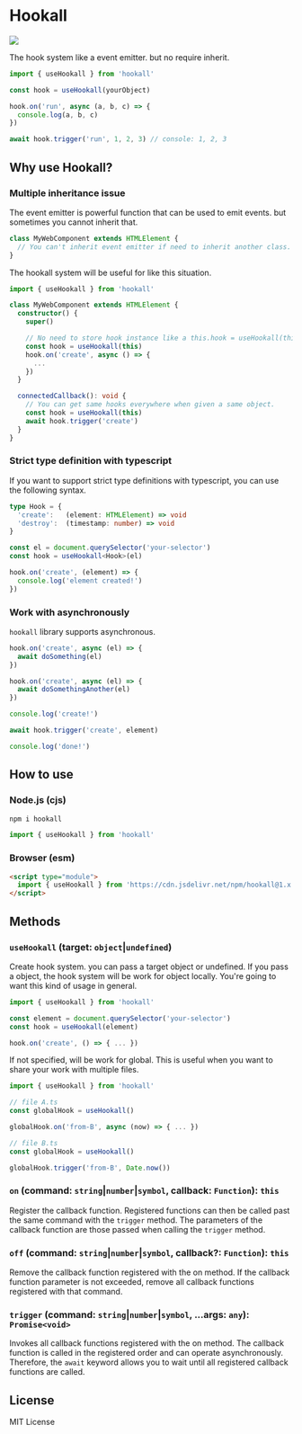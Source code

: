 # Hookall

[![](https://data.jsdelivr.com/v1/package/npm/hookall/badge)](https://www.jsdelivr.com/package/npm/hookall)

The hook system like a event emitter. but no require inherit.

```typescript
import { useHookall } from 'hookall'

const hook = useHookall(yourObject)

hook.on('run', async (a, b, c) => {
  console.log(a, b, c)
})

await hook.trigger('run', 1, 2, 3) // console: 1, 2, 3
```

## Why use Hookall?

### Multiple inheritance issue

The event emitter is powerful function that can be used to emit events. but sometimes you cannot inherit that.

```typescript
class MyWebComponent extends HTMLElement {
  // You can't inherit event emitter if need to inherit another class.
}
```

The hookall system will be useful for like this situation.

```typescript
import { useHookall } from 'hookall'

class MyWebComponent extends HTMLElement {
  constructor() {
    super()

    // No need to store hook instance like a this.hook = useHookall(this)
    const hook = useHookall(this)
    hook.on('create', async () => {
      ...
    })
  }

  connectedCallback(): void {
    // You can get same hooks everywhere when given a same object.
    const hook = useHookall(this)
    await hook.trigger('create')
  }
}
```

### Strict type definition with typescript

If you want to support strict type definitions with typescript, you can use the following syntax.

```typescript
type Hook = {
  'create':   (element: HTMLElement) => void
  'destroy':  (timestamp: number) => void
}

const el = document.querySelector('your-selector')
const hook = useHookall<Hook>(el)

hook.on('create', (element) => {
  console.log('element created!')
})
```

### Work with asynchronously

`hookall` library supports asynchronous.

```typescript
hook.on('create', async (el) => {
  await doSomething(el)
})

hook.on('create', async (el) => {
  await doSomethingAnother(el)
})

console.log('create!')

await hook.trigger('create', element)

console.log('done!')
```

## How to use

### Node.js (cjs)

```bash
npm i hookall
```

```typescript
import { useHookall } from 'hookall'
```

### Browser (esm)

```html
<script type="module">
  import { useHookall } from 'https://cdn.jsdelivr.net/npm/hookall@1.x.x/dist/esm/index.js'
</script>
```

## Methods

### `useHookall` (target: `object`|`undefined`)

Create hook system. you can pass a target object or undefined. If you pass a object, the hook system will be work for object locally. You're going to want this kind of usage in general.

```typescript
import { useHookall } from 'hookall'

const element = document.querySelector('your-selector')
const hook = useHookall(element)

hook.on('create', () => { ... })
```

If not specified, will be work for global. This is useful when you want to share your work with multiple files.

```typescript
import { useHookall } from 'hookall'

// file A.ts
const globalHook = useHookall()

globalHook.on('from-B', async (now) => { ... })

// file B.ts
const globalHook = useHookall()

globalHook.trigger('from-B', Date.now())
```

### `on` (command: `string`|`number`|`symbol`, callback: `Function`): `this`

Register the callback function. Registered functions can then be called past the same command with the `trigger` method. The parameters of the callback function are those passed when calling the `trigger` method.

### `off` (command: `string`|`number`|`symbol`, callback?: `Function`): `this`

Remove the callback function registered with the on method. If the callback function parameter is not exceeded, remove all callback functions registered with that command.

### `trigger` (command: `string`|`number`|`symbol`, ...args: `any`): `Promise<void>`

Invokes all callback functions registered with the on method. The callback function is called in the registered order and can operate asynchronously. Therefore, the `await` keyword allows you to wait until all registered callback functions are called.

## License

MIT License
